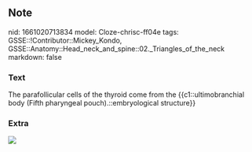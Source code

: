 ## Note
nid: 1661020713834
model: Cloze-chrisc-ff04e
tags: GSSE::!Contributor::Mickey_Kondo, GSSE::Anatomy::Head_neck_and_spine::02._Triangles_of_the_neck
markdown: false

### Text
The parafollicular cells of the thyroid come from the {{c1::ultimobranchial body (Fifth pharyngeal pouch).::embryological structure}}

### Extra
<img src="tyroid.png">
